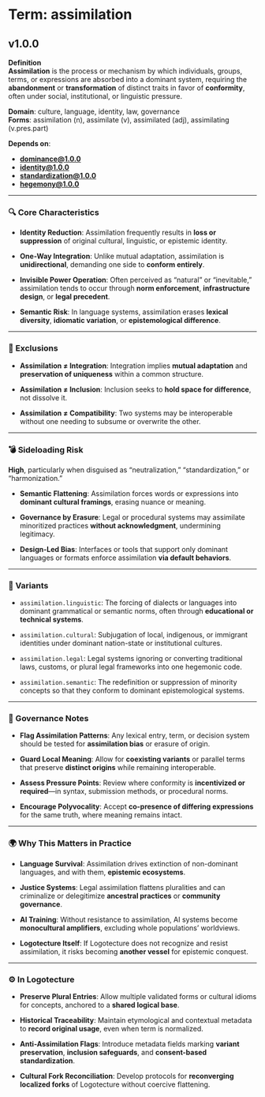 # Term: assimilation

## v1.0.0

**Definition**  
**Assimilation** is the process or mechanism by which individuals, groups, terms, or expressions are absorbed into a dominant system, requiring the **abandonment** or **transformation** of distinct traits in favor of **conformity**, often under social, institutional, or linguistic pressure.

**Domain**: culture, language, identity, law, governance  
**Forms**: assimilation (n), assimilate (v), assimilated (adj), assimilating (v.pres.part)

**Depends on**:  
- **dominance@1.0.0**  
- **identity@1.0.0**  
- **standardization@1.0.0**  
- **hegemony@1.0.0**

---

### 🔍 Core Characteristics

- **Identity Reduction**: Assimilation frequently results in **loss or suppression** of original cultural, linguistic, or epistemic identity.

- **One-Way Integration**: Unlike mutual adaptation, assimilation is **unidirectional**, demanding one side to **conform entirely**.

- **Invisible Power Operation**: Often perceived as “natural” or “inevitable,” assimilation tends to occur through **norm enforcement**, **infrastructure design**, or **legal precedent**.

- **Semantic Risk**: In language systems, assimilation erases **lexical diversity**, **idiomatic variation**, or **epistemological difference**.

---

### 🚫 Exclusions

- **Assimilation ≠ Integration**: Integration implies **mutual adaptation** and **preservation of uniqueness** within a common structure.

- **Assimilation ≠ Inclusion**: Inclusion seeks to **hold space for difference**, not dissolve it.

- **Assimilation ≠ Compatibility**: Two systems may be interoperable without one needing to subsume or overwrite the other.

---

### 💣 Sideloading Risk

**High**, particularly when disguised as “neutralization,” “standardization,” or “harmonization.”

- **Semantic Flattening**: Assimilation forces words or expressions into **dominant cultural framings**, erasing nuance or meaning.

- **Governance by Erasure**: Legal or procedural systems may assimilate minoritized practices **without acknowledgment**, undermining legitimacy.

- **Design-Led Bias**: Interfaces or tools that support only dominant languages or formats enforce assimilation **via default behaviors**.

---

### 🔁 Variants

- `assimilation.linguistic`: The forcing of dialects or languages into dominant grammatical or semantic norms, often through **educational or technical systems**.

- `assimilation.cultural`: Subjugation of local, indigenous, or immigrant identities under dominant nation-state or institutional cultures.

- `assimilation.legal`: Legal systems ignoring or converting traditional laws, customs, or plural legal frameworks into one hegemonic code.

- `assimilation.semantic`: The redefinition or suppression of minority concepts so that they conform to dominant epistemological systems.

---

### 🔐 Governance Notes

- **Flag Assimilation Patterns**: Any lexical entry, term, or decision system should be tested for **assimilation bias** or erasure of origin.

- **Guard Local Meaning**: Allow for **coexisting variants** or parallel terms that preserve **distinct origins** while remaining interoperable.

- **Assess Pressure Points**: Review where conformity is **incentivized or required**—in syntax, submission methods, or procedural norms.

- **Encourage Polyvocality**: Accept **co-presence of differing expressions** for the same truth, where meaning remains intact.

---

### 🌍 Why This Matters in Practice

- **Language Survival**: Assimilation drives extinction of non-dominant languages, and with them, **epistemic ecosystems**.

- **Justice Systems**: Legal assimilation flattens pluralities and can criminalize or delegitimize **ancestral practices** or **community governance**.

- **AI Training**: Without resistance to assimilation, AI systems become **monocultural amplifiers**, excluding whole populations’ worldviews.

- **Logotecture Itself**: If Logotecture does not recognize and resist assimilation, it risks becoming **another vessel** for epistemic conquest.

---

### ⚙️ In Logotecture

- **Preserve Plural Entries**: Allow multiple validated forms or cultural idioms for concepts, anchored to a **shared logical base**.

- **Historical Traceability**: Maintain etymological and contextual metadata to **record original usage**, even when term is normalized.

- **Anti-Assimilation Flags**: Introduce metadata fields marking **variant preservation**, **inclusion safeguards**, and **consent-based standardization**.

- **Cultural Fork Reconciliation**: Develop protocols for **reconverging localized forks** of Logotecture without coercive flattening.
